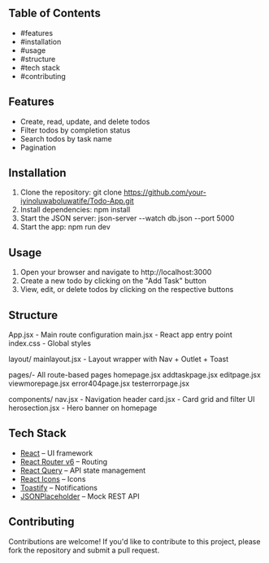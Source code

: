 
## Table of Contents

- #features
- #installation
- #usage
- #structure
- #tech stack
- #contributing


## Features

- Create, read, update, and delete todos
- Filter todos by completion status
- Search todos by task name
- Pagination

## Installation

1. Clone the repository: git clone https://github.com/your-iyinoluwaboluwatife/Todo-App.git
2. Install dependencies: npm install
3. Start the JSON server: json-server --watch db.json --port 5000
4. Start the app: npm run dev

## Usage

1. Open your browser and navigate to http://localhost:3000
2. Create a new todo by clicking on the "Add Task" button
3. View, edit, or delete todos by clicking on the respective buttons



## Structure

 App.jsx - Main route configuration
 main.jsx - React app entry point
 index.css - Global styles

 layout/
  mainlayout.jsx - Layout wrapper with Nav + Outlet + Toast

 pages/- All route-based pages
  homepage.jsx
  addtaskpage.jsx
  editpage.jsx
  viewmorepage.jsx
  error404page.jsx
  testerrorpage.jsx

 components/
  nav.jsx - Navigation header
  card.jsx - Card grid and filter UI
  herosection.jsx - Hero banner on homepage


## Tech Stack

- [React](https://reactjs.org/) – UI framework
- [React Router v6](https://reactrouter.com/) – Routing
- [React Query](https://tanstack.com/query/latest) – API state management
- [React Icons](https://react-icons.github.io/react-icons/) – Icons
- [Toastify](https://fkhadra.github.io/react-toastify/) – Notifications
- [JSONPlaceholder](https://jsonplaceholder.typicode.com/) – Mock REST API



## Contributing

Contributions are welcome! If you'd like to contribute to this project, please fork the repository and submit a pull request.
